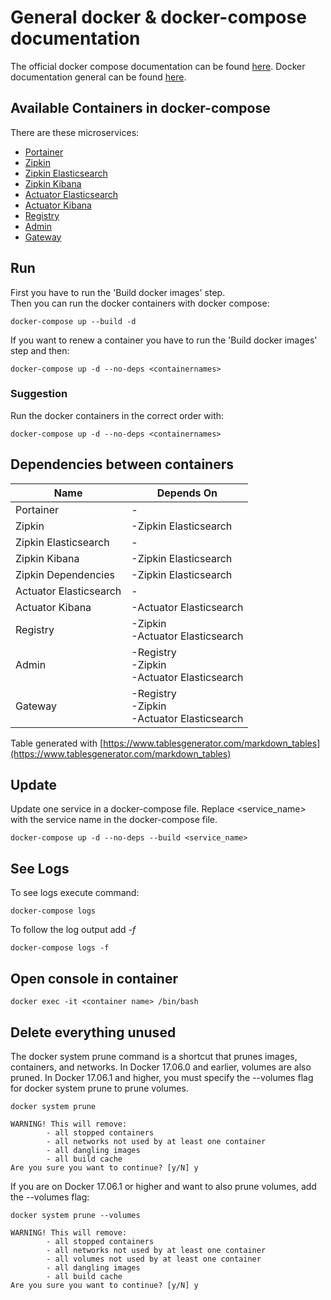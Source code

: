 ﻿# General docker & docker-compose documentation
The official docker compose documentation can be found [here](https://docs.docker.com/compose/compose-file/).
Docker documentation general can be found [here](https://docs.docker.com/).

## Available Containers in docker-compose
There are these microservices:
- [Portainer](./portainer/README.md)
- [Zipkin](./zipkin/README.md)
- [Zipkin Elasticsearch](./zipkin/elasticsearch/README.md)
- [Zipkin Kibana](./zipkin/kibana/README.md)
- [Actuator Elasticsearch](./actuator/elasticsearch/README.md)
- [Actuator Kibana](./actuator/kibana/README.md)
- [Registry](../microservice/registry/README.md)
- [Admin](../microservice/admin/README.md)
- [Gateway](../microservice/gateway/README.md)

## Run
First you have to run the 'Build docker images' step.  
Then you can run the docker containers with docker compose:

    docker-compose up --build -d

If you want to renew a container you have to run the 'Build docker images' step and then:

    docker-compose up -d --no-deps <containernames>

### Suggestion
Run the docker containers in the correct order with:

    docker-compose up -d --no-deps <containernames>
    
## Dependencies between containers

| Name                   | Depends On                                      |
|------------------------|-------------------------------------------------|
| Portainer              | -                                               |
| Zipkin                 | -Zipkin Elasticsearch                           |
| Zipkin Elasticsearch   | -                                               |
| Zipkin Kibana          | -Zipkin Elasticsearch                           |
| Zipkin Dependencies    | -Zipkin Elasticsearch                           |
| Actuator Elasticsearch | -                                               |
| Actuator Kibana        | -Actuator Elasticsearch                         |
| Registry               | -Zipkin<br>-Actuator Elasticsearch              |
| Admin                  | -Registry<br>-Zipkin<br>-Actuator Elasticsearch |
| Gateway                | -Registry<br>-Zipkin<br>-Actuator Elasticsearch |

Table generated with [https://www.tablesgenerator.com/markdown_tables](https://www.tablesgenerator.com/markdown_tables)

## Update 
Update one service in a docker-compose file. Replace <service_name> with the service name in the docker-compose file.

    docker-compose up -d --no-deps --build <service_name>

## See Logs
To see logs execute command:

    docker-compose logs

To follow the log output add *-f*

    docker-compose logs -f

## Open console in container
    docker exec -it <container name> /bin/bash

## Delete everything unused
The docker system prune command is a shortcut that prunes images, containers, and networks. In Docker 17.06.0 and earlier, volumes are also pruned. In Docker 17.06.1 and higher, you must specify the --volumes flag for docker system prune to prune volumes.

    docker system prune

    WARNING! This will remove:
            - all stopped containers
            - all networks not used by at least one container
            - all dangling images
            - all build cache
    Are you sure you want to continue? [y/N] y

If you are on Docker 17.06.1 or higher and want to also prune volumes, add the --volumes flag:

    docker system prune --volumes

    WARNING! This will remove:
            - all stopped containers
            - all networks not used by at least one container
            - all volumes not used by at least one container
            - all dangling images
            - all build cache
    Are you sure you want to continue? [y/N] y